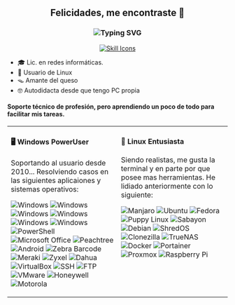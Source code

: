<div align="center">
  <h2>Felicidades, me encontraste 🎣</h2>
  <h3>
    <img
      src="https://readme-typing-svg.herokuapp.com?font=M+PLUS+1+Code&size=30&duration=3500&pause=2000&color=A6FFA1&background=242A2E&center=true&vCenter=true&width=500&height=60&lines=~%24+Linux+user%2C+waifu+lover+%E2%9D%A4%EF%B8%8F"
      alt="Typing SVG"
    />
  </h3>
  <p>
    <a href="https://skillicons.dev">
      <img
        src="https://skillicons.dev/icons?i=bash,debian,grafana,git,docker,linux,raspberrypi,vim,windows"
        alt="Skill Icons"
      />
    </a>
  </p>
</div>

- 🎓 Lic. en redes informáticas.
- 🐚 Usuario de Linux
- 🪤 Amante del queso 
- 🤓 Autodidacta desde que tengo PC propia

#### Soporte técnico de profesión, pero aprendiendo un poco de todo para facilitar mis tareas.

<div class="table-devenvironment">
<table>
<tr>
<td valign="top" width="50%" class="column">

#### 🖥️ Windows PowerUser

Soportando al usuario desde 2010... Resolviendo casos en las siguientes aplicaiones y sistemas operativos:

![Windows](https://img.shields.io/badge/WindowsXP-0078D6?&logoColor=white)
![Windows](https://img.shields.io/badge/WindowsVista-0078D6?&logoColor=white)
![Windows](https://img.shields.io/badge/Windows7-0078D6?&logoColor=white)
![Windows](https://img.shields.io/badge/Windows8.1-0078D6?&logoColor=white)
![Windows](https://img.shields.io/badge/Windows10-0078D6?&logoColor=white)
![Windows](https://img.shields.io/badge/Windows11-0078D6?&logoColor=white)
![PowerShell](https://img.shields.io/badge/PowerShell-5391FE?&logoColor=white)
![Microsoft Office](https://img.shields.io/badge/Microsoft_Office-D83B01?logoColor=white)
![Peachtree](https://img.shields.io/badge/Peachtree-FFA500?style=flat)
![Android](https://img.shields.io/badge/Android-3DDC84?style=flat&logo=android&logoColor=white)
![Zebra Barcode](https://img.shields.io/badge/Zebra_Barcode-000000?style=flat)
![Meraki](https://img.shields.io/badge/Meraki-00C853?style=flat)
![Zyxel](https://img.shields.io/badge/Zyxel-0071C5?style=flat)
![Dahua](https://img.shields.io/badge/Dahua-F01616?style=flat)
![VirtualBox](https://img.shields.io/badge/VirtualBox-183A61?style=flat&logo=virtualbox&logoColor=white)
![SSH](https://img.shields.io/badge/SSH-4A4A4A?style=flat&logo=ssh&logoColor=white)
![FTP](https://img.shields.io/badge/FTP-0057A0?style=flat&logo=ftp&logoColor=white)
![VMware](https://img.shields.io/badge/VMware-607078?style=flat&logo=vmware&logoColor=white)
![Honeywell](https://img.shields.io/badge/Honeywell-F5B630?style=flat)
![Motorola](https://img.shields.io/badge/Motorola-000000?style=flat&logo=motorola&logoColor=white)

</td>
<td valign="top" width="50%" class="column">

#### 🐧 Linux Entusiasta

Siendo realistas, me gusta la terminal y en parte por que posee mas herramientas. He lidiado anteriormente con lo siguiente:

![Manjaro](https://img.shields.io/badge/Manjaro-00A86B?style=flat&logo=manjaro&logoColor=white)
![Ubuntu](https://img.shields.io/badge/Ubuntu-E95420?style=flat&logo=ubuntu&logoColor=white)
![Fedora](https://img.shields.io/badge/Fedora-294172?style=flat&logo=fedora&logoColor=white)
![Puppy Linux](https://img.shields.io/badge/Puppy_Linux-5B2D27?style=flat&logo=linux&logoColor=white)
![Sabayon](https://img.shields.io/badge/Sabayon-3F8CFF?style=flat)
![Debian](https://img.shields.io/badge/Debian-A81D33?style=flat&logo=debian&logoColor=white)
![ShredOS](https://img.shields.io/badge/ShredOS-2E2E2E?style=flat)
![Clonezilla](https://img.shields.io/badge/Clonezilla-1C1C1C?style=flat)
![TrueNAS](https://img.shields.io/badge/TrueNAS-0069D9?style=flat&logo=truenas&logoColor=white)
![Docker](https://img.shields.io/badge/Docker-2496ED?style=flat&logo=docker&logoColor=white)
![Portainer](https://img.shields.io/badge/Portainer-2B9EB3?style=flat&logo=portainer&logoColor=white)
![Proxmox](https://img.shields.io/badge/Proxmox-FF0000?style=flat&logo=proxmox&logoColor=white)
![Raspberry Pi](https://img.shields.io/badge/Raspberry_Pi-C51A4A?style=flat&logo=raspberry-pi&logoColor=white)

</td>
</tr>
</table>
</div>

<!--
**taregon/taregon** is a ✨ _special_ ✨ repository because its `README.md` (this file) appears on your GitHub profile.
Gracias a GhostF8F8FF obtuve la idea para este readme.
-->
